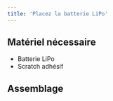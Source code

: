 ```yaml
---
title: 'Placez la batterie LiPo'
---
```


## Matériel nécessaire

* Batterie LiPo
* Scratch adhésif

## Assemblage
